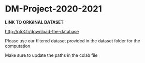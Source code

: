 # DM-Project-2020-2021


**LINK TO ORIGINAL DATASET**

http://p53.fr/download-the-database

Please use our filtered dataset provided in the dataset folder for the computation


Make sure to update the paths in the colab file
